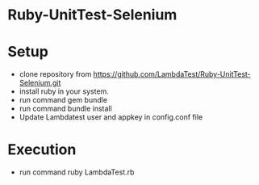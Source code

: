 # Ruby-UnitTest-Selenium

# Setup
* clone repository from https://github.com/LambdaTest/Ruby-UnitTest-Selenium.git
* install ruby in your system.
* run command gem bundle
* run command bundle install
* Update Lambdatest user and appkey in config.conf file

# Execution
* run command ruby LambdaTest.rb
